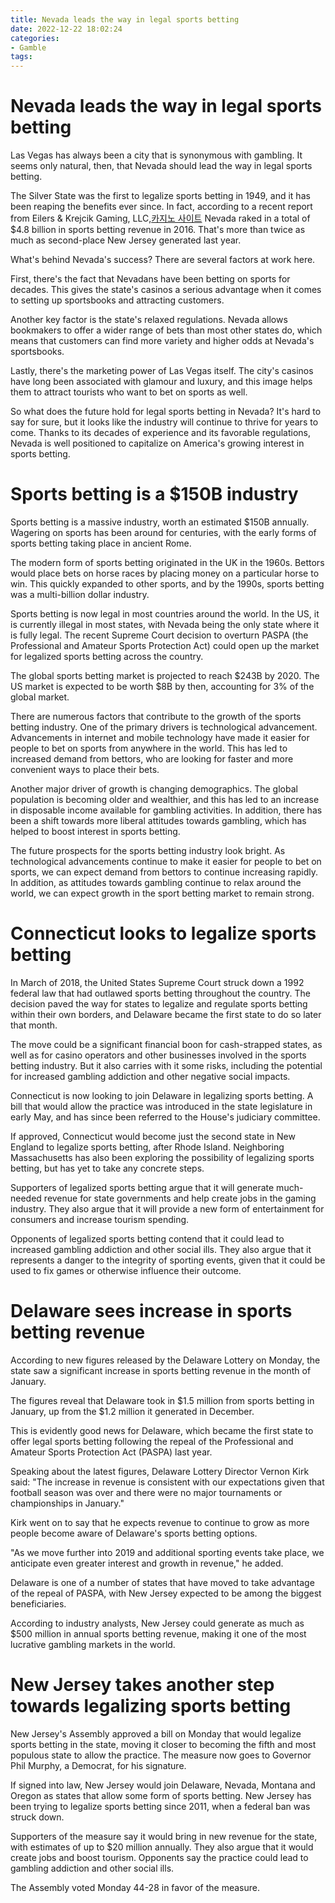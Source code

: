 ```yaml
---
title: Nevada leads the way in legal sports betting
date: 2022-12-22 18:02:24
categories:
- Gamble
tags:
---
```



#  Nevada leads the way in legal sports betting

Las Vegas has always been a city that is synonymous with gambling. It seems only natural, then, that Nevada should lead the way in legal sports betting.

The Silver State was the first to legalize sports betting in 1949, and it has been reaping the benefits ever since. In fact, according to a recent report from Eilers & Krejcik Gaming, LLC,[카지노 사이트](https://choegocasino.com/) Nevada raked in a total of $4.8 billion in sports betting revenue in 2016. That's more than twice as much as second-place New Jersey generated last year.

What's behind Nevada's success? There are several factors at work here.

First, there's the fact that Nevadans have been betting on sports for decades. This gives the state's casinos a serious advantage when it comes to setting up sportsbooks and attracting customers.

Another key factor is the state's relaxed regulations. Nevada allows bookmakers to offer a wider range of bets than most other states do, which means that customers can find more variety and higher odds at Nevada's sportsbooks.

Lastly, there's the marketing power of Las Vegas itself. The city's casinos have long been associated with glamour and luxury, and this image helps them to attract tourists who want to bet on sports as well.

So what does the future hold for legal sports betting in Nevada? It's hard to say for sure, but it looks like the industry will continue to thrive for years to come. Thanks to its decades of experience and its favorable regulations, Nevada is well positioned to capitalize on America's growing interest in sports betting.

#  Sports betting is a $150B industry

 Sports betting is a massive industry, worth an estimated $150B annually. Wagering on sports has been around for centuries, with the early forms of sports betting taking place in ancient Rome.

The modern form of sports betting originated in the UK in the 1960s. Bettors would place bets on horse races by placing money on a particular horse to win. This quickly expanded to other sports, and by the 1990s, sports betting was a multi-billion dollar industry.

Sports betting is now legal in most countries around the world. In the US, it is currently illegal in most states, with Nevada being the only state where it is fully legal. The recent Supreme Court decision to overturn PASPA (the Professional and Amateur Sports Protection Act) could open up the market for legalized sports betting across the country.

The global sports betting market is projected to reach $243B by 2020. The US market is expected to be worth $8B by then, accounting for 3% of the global market.

There are numerous factors that contribute to the growth of the sports betting industry. One of the primary drivers is technological advancement. Advancements in internet and mobile technology have made it easier for people to bet on sports from anywhere in the world. This has led to increased demand from bettors, who are looking for faster and more convenient ways to place their bets.

Another major driver of growth is changing demographics. The global population is becoming older and wealthier, and this has led to an increase in disposable income available for gambling activities. In addition, there has been a shift towards more liberal attitudes towards gambling, which has helped to boost interest in sports betting.

The future prospects for the sports betting industry look bright. As technological advancements continue to make it easier for people to bet on sports, we can expect demand from bettors to continue increasing rapidly. In addition, as attitudes towards gambling continue to relax around the world, we can expect growth in the sport betting market to remain strong.

#  Connecticut looks to legalize sports betting

In March of 2018, the United States Supreme Court struck down a 1992 federal law that had outlawed sports betting throughout the country. The decision paved the way for states to legalize and regulate sports betting within their own borders, and Delaware became the first state to do so later that month.

The move could be a significant financial boon for cash-strapped states, as well as for casino operators and other businesses involved in the sports betting industry. But it also carries with it some risks, including the potential for increased gambling addiction and other negative social impacts.

Connecticut is now looking to join Delaware in legalizing sports betting. A bill that would allow the practice was introduced in the state legislature in early May, and has since been referred to the House's judiciary committee.

If approved, Connecticut would become just the second state in New England to legalize sports betting, after Rhode Island. Neighboring Massachusetts has also been exploring the possibility of legalizing sports betting, but has yet to take any concrete steps.

Supporters of legalized sports betting argue that it will generate much-needed revenue for state governments and help create jobs in the gaming industry. They also argue that it will provide a new form of entertainment for consumers and increase tourism spending.

Opponents of legalized sports betting contend that it could lead to increased gambling addiction and other social ills. They also argue that it represents a danger to the integrity of sporting events, given that it could be used to fix games or otherwise influence their outcome.

#  Delaware sees increase in sports betting revenue

According to new figures released by the Delaware Lottery on Monday, the state saw a significant increase in sports betting revenue in the month of January.

The figures reveal that Delaware took in $1.5 million from sports betting in January, up from the $1.2 million it generated in December.

This is evidently good news for Delaware, which became the first state to offer legal sports betting following the repeal of the Professional and Amateur Sports Protection Act (PASPA) last year.

Speaking about the latest figures, Delaware Lottery Director Vernon Kirk said: "The increase in revenue is consistent with our expectations given that football season was over and there were no major tournaments or championships in January."

Kirk went on to say that he expects revenue to continue to grow as more people become aware of Delaware's sports betting options.

"As we move further into 2019 and additional sporting events take place, we anticipate even greater interest and growth in revenue," he added.

Delaware is one of a number of states that have moved to take advantage of the repeal of PASPA, with New Jersey expected to be among the biggest beneficiaries.

According to industry analysts, New Jersey could generate as much as $500 million in annual sports betting revenue, making it one of the most lucrative gambling markets in the world.

#  New Jersey takes another step towards legalizing sports betting

New Jersey's Assembly approved a bill on Monday that would legalize sports betting in the state, moving it closer to becoming the fifth and most populous state to allow the practice. The measure now goes to Governor Phil Murphy, a Democrat, for his signature.

If signed into law, New Jersey would join Delaware, Nevada, Montana and Oregon as states that allow some form of sports betting. New Jersey has been trying to legalize sports betting since 2011, when a federal ban was struck down.

Supporters of the measure say it would bring in new revenue for the state, with estimates of up to $20 million annually. They also argue that it would create jobs and boost tourism. Opponents say the practice could lead to gambling addiction and other social ills.

The Assembly voted Monday 44-28 in favor of the measure.